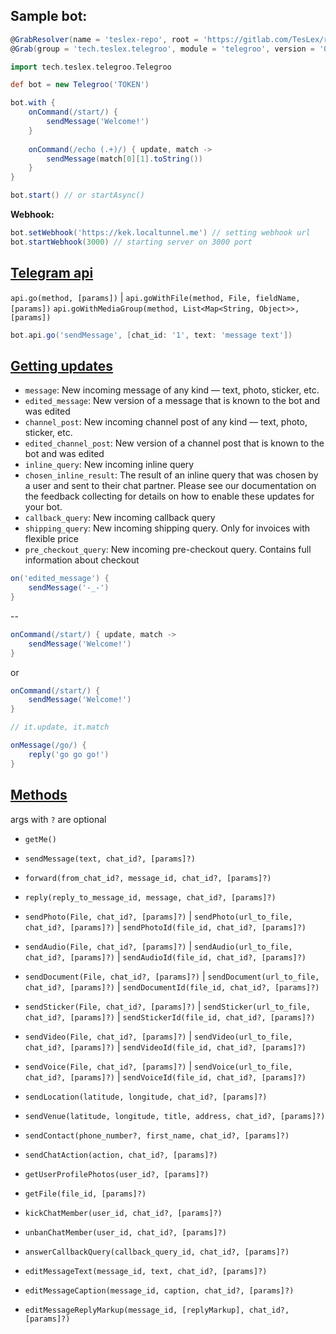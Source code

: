 ## Sample bot:

```groovy
@GrabResolver(name = 'teslex-repo', root = 'https://gitlab.com/TesLex/repo/raw/master')
@Grab(group = 'tech.teslex.telegroo', module = 'telegroo', version = '0.3.0')

import tech.teslex.telegroo.Telegroo

def bot = new Telegroo('TOKEN')

bot.with {
	onCommand(/start/) {
		sendMessage('Welcome!')
	}
	
	onCommand(/echo (.+)/) { update, match ->
		sendMessage(match[0][1].toString())
	}
}

bot.start() // or startAsync()
```

**Webhook:**
```groovy
bot.setWebhook('https://kek.localtunnel.me') // setting webhook url
bot.startWebhook(3000) // starting server on 3000 port
```

## [Telegram api](https://core.telegram.org/bots/api)

`api.go(method, [params])` |
`api.goWithFile(method, File, fieldName, [params])`
`api.goWithMediaGroup(method, List<Map<String, Object>>, [params])`

```groovy
bot.api.go('sendMessage', [chat_id: '1', text: 'message text'])
```


## [Getting updates](https://core.telegram.org/bots/api#getting-updates)

- `message`: New incoming message of any kind — text, photo, sticker, etc. 
- `edited_message`:  New version of a message that is known to the bot and was edited
- `channel_post`: New incoming channel post of any kind — text, photo, sticker, etc.
- `edited_channel_post`: New version of a channel post that is known to the bot and was edited
- `inline_query`: New incoming inline query
- `chosen_inline_result`: The result of an inline query that was chosen by a user and sent to their chat partner. Please see our documentation on the feedback collecting for details on how to enable these updates for your bot.
- `callback_query`: New incoming callback query
- `shipping_query`: New incoming shipping query. Only for invoices with flexible price
- `pre_checkout_query`: New incoming pre-checkout query. Contains full information about checkout


```groovy
on('edited_message') {
	sendMessage('-_-')
}
```

--

```groovy
onCommand(/start/) { update, match ->
	sendMessage('Welcome!')
}
```
or
```groovy
onCommand(/start/) {
	sendMessage('Welcome!')
}

// it.update, it.match
```
```groovy
onMessage(/go/) {
	reply('go go go!')
} 
```

## [Methods](https://core.telegram.org/bots/api#available-methods)
args with `?` are optional

- `getMe()`

- `sendMessage(text, chat_id?, [params]?)`

- `forward(from_chat_id?, message_id, chat_id?, [params]?)`

- `reply(reply_to_message_id, message, chat_id?, [params]?)`

- `sendPhoto(File, chat_id?, [params]?)` | `sendPhoto(url_to_file, chat_id?, [params]?)` | `sendPhotoId(file_id, chat_id?, [params]?)`

- `sendAudio(File, chat_id?, [params]?)` | `sendAudio(url_to_file, chat_id?, [params]?)` | `sendAudioId(file_id, chat_id?, [params]?)`

- `sendDocument(File, chat_id?, [params]?)` | `sendDocument(url_to_file, chat_id?, [params]?)` | `sendDocumentId(file_id, chat_id?, [params]?)`

- `sendSticker(File, chat_id?, [params]?)` | `sendSticker(url_to_file, chat_id?, [params]?)` | `sendStickerId(file_id, chat_id?, [params]?)`

- `sendVideo(File, chat_id?, [params]?)` | `sendVideo(url_to_file, chat_id?, [params]?)` | `sendVideoId(file_id, chat_id?, [params]?)`

- `sendVoice(File, chat_id?, [params]?)` | `sendVoice(url_to_file, chat_id?, [params]?)` | `sendVoiceId(file_id, chat_id?, [params]?)`

- `sendLocation(latitude, longitude, chat_id?, [params]?)`

- `sendVenue(latitude, longitude, title, address, chat_id?, [params]?)`

- `sendContact(phone_number?, first_name, chat_id?, [params]?)`

- `sendChatAction(action, chat_id?, [params]?)`

- `getUserProfilePhotos(user_id?, [params]?)`

- `getFile(file_id, [params]?)`

- `kickChatMember(user_id, chat_id?, [params]?)`

- `unbanChatMember(user_id, chat_id?, [params]?)`

- `answerCallbackQuery(callback_query_id, chat_id?, [params]?)`

- `editMessageText(message_id, text, chat_id?, [params]?)`

- `editMessageCaption(message_id, caption, chat_id?, [params]?)`

- `editMessageReplyMarkup(message_id, [replyMarkup], chat_id?, [params]?)`
